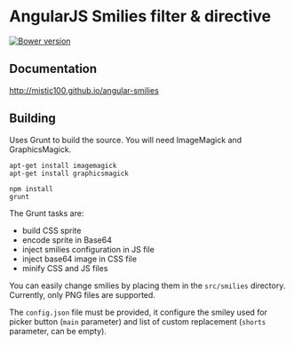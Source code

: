 # AngularJS Smilies filter & directive

[![Bower version](https://badge.fury.io/bo/angular-smilies.svg)](http://badge.fury.io/bo/angular-smilies)

## Documentation
http://mistic100.github.io/angular-smilies

## Building
Uses Grunt to build the source. You will need ImageMagick and GraphicsMagick.

```
apt-get install imagemagick
apt-get install graphicsmagick

npm install
grunt
```

The Grunt tasks are:

+ build CSS sprite
+ encode sprite in Base64
+ inject smilies configuration in JS file
+ inject base64 image in CSS file
+ minify CSS and JS files

You can easily change smilies by placing them in the `src/smilies` directory. Currently, only PNG files are supported.

The `config.json` file must be provided, it configure the smiley used for picker button (`main` parameter) and list of custom replacement (`shorts` parameter, can be empty).
